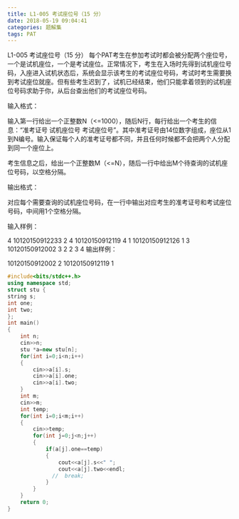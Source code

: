 ```yaml
---
title: L1-005 考试座位号（15 分）
date: 2018-05-19 09:04:41
categories: 题解集
tags: PAT
---
```


L1-005 考试座位号（15 分）
每个PAT考生在参加考试时都会被分配两个座位号，一个是试机座位，一个是考试座位。正常情况下，考生在入场时先得到试机座位号码，入座进入试机状态后，系统会显示该考生的考试座位号码，考试时考生需要换到考试座位就座。但有些考生迟到了，试机已经结束，他们只能拿着领到的试机座位号码求助于你，从后台查出他们的考试座位号码。

输入格式：

输入第一行给出一个正整数N（<=1000），随后N行，每行给出一个考生的信息：“准考证号 试机座位号 考试座位号”。其中准考证号由14位数字组成，座位从1到N编号。输入保证每个人的准考证号都不同，并且任何时候都不会把两个人分配到同一个座位上。

考生信息之后，给出一个正整数M（<=N），随后一行中给出M个待查询的试机座位号码，以空格分隔。

输出格式：

对应每个需要查询的试机座位号码，在一行中输出对应考生的准考证号和考试座位号码，中间用1个空格分隔。

输入样例：

4
10120150912233 2 4
10120150912119 4 1
10120150912126 1 3
10120150912002 3 2
2
3 4
输出样例：

10120150912002 2
10120150912119 1

```cpp
#include<bits/stdc++.h>
using namespace std;
struct stu {
string s;
int one;
int two;
};
int main()
{
    int n;
    cin>>n;
    stu *a=new stu[n];
    for(int i=0;i<n;i++)
    {
        cin>>a[i].s;
        cin>>a[i].one;
        cin>>a[i].two;
    }
    int m;
    cin>>m;
    int temp;
    for(int i=0;i<m;i++)
    {
        cin>>temp;
        for(int j=0;j<n;j++)
        {
            if(a[j].one==temp)
            {
                cout<<a[j].s<<" ";
                cout<<a[j].two<<endl;
              //  break;
            }
        }
    }
    return 0;
}
```